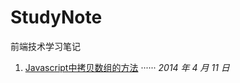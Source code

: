 StudyNote
=========

前端技术学习笔记

 1. [Javascript中拷贝数组的方法][array-clone] ······ *2014 年 4 月 11 日*

[array-clone]: https://github.com/5paceman/StudyNote/blob/master/Array-Clone.md "Javascript中拷贝数组的方法"